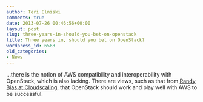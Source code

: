 ```yaml
---
author: Teri Elniski
comments: true
date: 2013-07-26 00:46:56+00:00
layout: post
slug: three-years-in-should-you-bet-on-openstack
title: Three years in, should you bet on OpenStack?
wordpress_id: 6563
old_categories:
- News
---
```


...there is the notion of AWS compatibility and interoperability with OpenStack, which is also lacking. There are views, such as that from [Randy Bias at Cloudscaling](http://www.cloudscaling.com/blog/cloud-computing/missing-the-point-on-private-public-and-hybrid-cloud-apis/), that OpenStack should work and play well with AWS to be successful.
